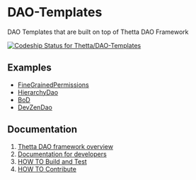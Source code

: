 # DAO-Templates
DAO Templates that are built on top of Thetta DAO Framework

[ ![Codeship Status for Thetta/DAO-Templates](https://app.codeship.com/projects/2dda7d70-5ff8-0136-443b-02dfb7ae7eef/status?branch=master)](https://app.codeship.com/projects/296178)

## Examples
- [FineGrainedPermissions](https://github.com/Thetta/DAO-Templates/blob/master/contracts/0-FineGrainedPermissions/0-FineGrainedPermissions.sol)
- [HierarchyDao](https://github.com/Thetta/DAO-Templates/blob/master/contracts/1-HierarchyDao/1-HierarchyDao.sol)
- [BoD](https://github.com/Thetta/DAO-Templates/blob/master/contracts/2-BoD/2-BoD.sol)
- [DevZenDao](https://github.com/Thetta/DAO-Templates/blob/master/contracts/3-DevZenDao/DevZenDaoFactory.sol)

## Documentation

1. [Thetta DAO framework overview](https://docs.google.com/document/d/1VG0-zY9Jn6FA21IJuVEt2voDQkBQN6B_uyKZWjb9hSM/edit?usp=sharing)
1. [Documentation for developers](https://docs.google.com/document/d/1wFuN57WEuK7BxZ24GrPL3Di_YqUoD25ORVitDHKQ7cU/edit?usp=sharing)
1. [HOW TO Build and Test](DEVELOPMENT.md)
1. [HOW TO Contribute](CONTRIBUTING.md)